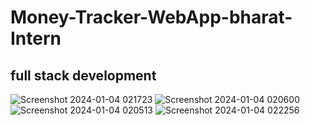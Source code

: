 # Money-Tracker-WebApp-bharat-Intern

## full stack development 

![Screenshot 2024-01-04 021723](https://github.com/2001204/Money-Tracker-WebApp-bharat-Intern/assets/126748063/6956e4be-1c12-4dcf-8e63-276bc5d4fe2e)
![Screenshot 2024-01-04 020600](https://github.com/2001204/Money-Tracker-WebApp-bharat-Intern/assets/126748063/a7c09f7d-46be-43ec-835a-64bdeda779eb)
![Screenshot 2024-01-04 020513](https://github.com/2001204/Money-Tracker-WebApp-bharat-Intern/assets/126748063/1e724ecb-90df-40bf-8c5e-526498994513)
![Screenshot 2024-01-04 022256](https://github.com/2001204/Money-Tracker-WebApp-bharat-Intern/assets/126748063/3264128c-d657-4102-a6b5-bc6d212d1d5f)
